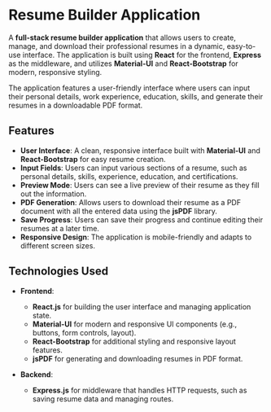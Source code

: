 # Resume Builder Application

A **full-stack resume builder application** that allows users to create, manage, and download their professional resumes in a dynamic, easy-to-use interface. The application is built using **React** for the frontend, **Express** as the middleware, and utilizes **Material-UI** and **React-Bootstrap** for modern, responsive styling.

The application features a user-friendly interface where users can input their personal details, work experience, education, skills, and generate their resumes in a downloadable PDF format.

## Features

- **User Interface**: A clean, responsive interface built with **Material-UI** and **React-Bootstrap** for easy resume creation.
- **Input Fields**: Users can input various sections of a resume, such as personal details, skills, experience, education, and certifications.
- **Preview Mode**: Users can see a live preview of their resume as they fill out the information.
- **PDF Generation**: Allows users to download their resume as a PDF document with all the entered data using the **jsPDF** library.
- **Save Progress**: Users can save their progress and continue editing their resumes at a later time.
- **Responsive Design**: The application is mobile-friendly and adapts to different screen sizes.

## Technologies Used

- **Frontend**:
  - **React.js** for building the user interface and managing application state.
  - **Material-UI** for modern and responsive UI components (e.g., buttons, form controls, layout).
  - **React-Bootstrap** for additional styling and responsive layout features.
  - **jsPDF** for generating and downloading resumes in PDF format.
  
- **Backend**:
  - **Express.js** for middleware that handles HTTP requests, such as saving resume data and managing routes.
  


